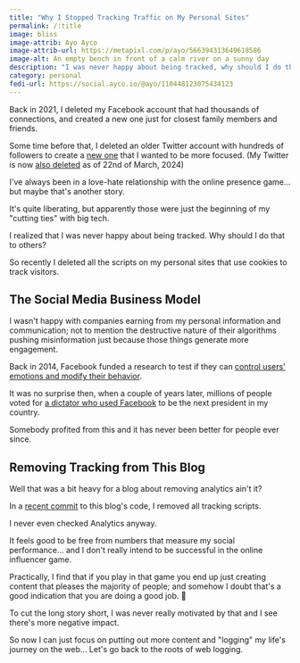 ```yaml
---
title: "Why I Stopped Tracking Traffic on My Personal Sites"
permalink: /:title
image: bliss
image-attrib: Ayo Ayco
image-attrib-url: https://metapixl.com/p/ayo/566394313649618586
image-alt: An empty bench in front of a calm river on a sunny day
description: "I was never happy about being tracked, why should I do that to others?"
category: personal
fedi-url: https://social.ayco.io/@ayo/110448123075434123
---
```


Back in 2021, I deleted my Facebook account that had thousands of connections, and created a new one just for closest family members and friends.

Some time before that, I deleted an older Twitter account with hundreds of followers to create a [new one](https://twitter.com/ayoayco) that I wanted to be more focused. (My Twitter is now [also deleted](https://social.ayco.io/@ayo/112141341635127049) as of 22nd of March, 2024)

I've always been in a love-hate relationship with the online presence game... but maybe that's another story.

It's quite liberating, but apparently those were just the beginning of my "cutting ties" with big tech.<!--more-->

I realized that I was never happy about being tracked. Why should I do that to others?

So recently I deleted all the scripts on my personal sites that use cookies to track visitors.

## The Social Media Business Model

I wasn't happy with companies earning from my personal information and communication; not to mention the destructive nature of their algorithms pushing misinformation just because those things generate more engagement.

Back in 2014, Facebook funded a research to test if they can [control users' emotions and modify their behavior](https://www.theguardian.com/technology/2014/jun/29/facebook-users-emotions-news-feeds).

It was no surprise then, when a couple of years later, millions of people voted for [a dictator who used Facebook](https://www.bloomberg.com/news/features/2017-12-07/how-rodrigo-duterte-turned-facebook-into-a-weapon-with-a-little-help-from-facebook) to be the next president in my country.

Somebody profited from this and it has never been better for people ever since.

## Removing Tracking from This Blog

Well that was a bit heavy for a blog about removing analytics ain't it?

In a [recent commit](https://github.com/ayoayco/blog/commit/6e0b664a4fd51c3d9a7bbcb8f7b04c5967ff51c5) to this blog's code, I removed all tracking scripts.

I never even checked Analytics anyway.

It feels good to be free from numbers that measure my social performance... and I don't really intend to be successful in the online influencer game.

Practically, I find that if you play in that game you end up just creating content that pleases the majority of people; and somehow I doubt that's a good indication that you are doing a good job. 🤣

To cut the long story short, I was never really motivated by that and I see there's more negative impact.

So now I can just focus on putting out more content and "logging" my life's journey on the web... Let's go back to the roots of web logging.